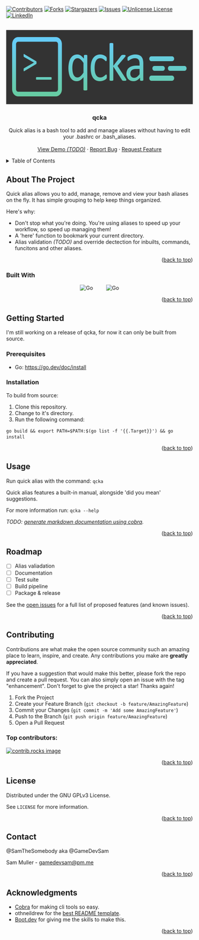 <a id="readme-top"></a>

[![Contributors][contributors-shield]][contributors-url]
[![Forks][forks-shield]][forks-url]
[![Stargazers][stars-shield]][stars-url]
[![Issues][issues-shield]][issues-url]
[![Unlicense License][license-shield]][license-url]
[![LinkedIn][linkedin-shield]][linkedin-url]

<!-- PROJECT LOGO -->
<br />
<div align="center">
  <a href="https://github.com/samthesomebody/qcka">
    <img src="images/logo.png" alt="Logo" width="600" height="200">
  </a>

  <h3 align="center">qcka</h3>

  <p align="center">
    Quick alias is a bash tool to add and manage aliases without having to edit your .bashrc or .bash_aliases.
    <br />
    <br />
    <a href="https://github.com/SamTheSomebody/qcka">View Demo <i>(TODO)</i></a>
    &middot;
    <a href="https://github.com/SamTheSomebody/qcka/issues/new?labels=bug&template=bug-report---.md">Report Bug</a>
    &middot;
    <a href="https://github.com/SamTheSomebody/qcka/issues/new?labels=enhancement&template=feature-request---.md">Request Feature</a>
  </p>
</div>



<!-- TABLE OF CONTENTS -->
<details>
  <summary>Table of Contents</summary>
  <ol>
    <li>
      <a href="#about-the-project">About The Project</a>
      <ul>
        <li><a href="#built-with">Built With</a></li>
      </ul>
    </li>
    <li>
      <a href="#getting-started">Getting Started</a>
      <ul>
        <li><a href="#prerequisites">Prerequisites</a></li>
        <li><a href="#installation">Installation</a></li>
      </ul>
    </li>
    <li><a href="#usage">Usage</a></li>
    <li><a href="#roadmap">Roadmap</a></li>
    <li><a href="#contributing">Contributing</a></li>
    <li><a href="#license">License</a></li>
    <li><a href="#contact">Contact</a></li>
    <li><a href="#acknowledgments">Acknowledgments</a></li>
  </ol>
</details>



<!-- ABOUT THE PROJECT -->
## About The Project

Quick alias allows you to add, manage, remove and view your bash aliases on the fly. It has simple grouping to help keep things organized. 

Here's why:
* Don't stop what you're doing. You're using aliases to speed up your workflow, so speed up managing them! 
* A 'here' function to bookmark your current directory.
* Alias validation *(TODO)* and override dectection for inbuilts, commands, funcitons and other aliases.

<p align="right">(<a href="#readme-top">back to top</a>)</p>

### Built With

<div align="center">
<img src="https://go.dev/images/go-logo-white.svg" alt="Go" width="100">
&nbsp;
&nbsp;
&nbsp;
&nbsp;
<img src="https://github.com/user-attachments/assets/cbc3adf8-0dff-46e9-a88d-5e2d971c169e" alt="Go" width="100">
</div>

<p align="right">(<a href="#readme-top">back to top</a>)</p>

<!-- GETTING STARTED -->
## Getting Started

I'm still working on a release of qcka, for now it can only be built from source.

### Prerequisites

* Go: https://go.dev/doc/install

### Installation

To build from source:
1) Clone this repository.
2) Change to it's directory.
3) Run the following command:
```
go build && export PATH=$PATH:$(go list -f '{{.Target}}') && go install
```

<p align="right">(<a href="#readme-top">back to top</a>)</p>



<!-- USAGE EXAMPLES -->
## Usage

Run quick alias with the command: ```qcka```

Quick alias features a built-in manual, alongside 'did you mean' suggestions.

For more information run: ```qcka --help```

*TODO: [generate markdown documentation using cobra](https://github.com/spf13/cobra/blob/main/site/content/docgen/md.md).*

<p align="right">(<a href="#readme-top">back to top</a>)</p>


<!-- ROADMAP -->
## Roadmap

- [ ] Alias valiadation
- [ ] Documentation
- [ ] Test suite
- [ ] Build pipeline
- [ ] Package & release

See the [open issues](https://github.com/SamTheSomebody/qcka/issues) for a full list of proposed features (and known issues).

<p align="right">(<a href="#readme-top">back to top</a>)</p>



<!-- CONTRIBUTING -->
## Contributing

Contributions are what make the open source community such an amazing place to learn, inspire, and create. Any contributions you make are **greatly appreciated**.

If you have a suggestion that would make this better, please fork the repo and create a pull request. You can also simply open an issue with the tag "enhancement".
Don't forget to give the project a star! Thanks again!

1. Fork the Project
2. Create your Feature Branch (`git checkout -b feature/AmazingFeature`)
3. Commit your Changes (`git commit -m 'Add some AmazingFeature'`)
4. Push to the Branch (`git push origin feature/AmazingFeature`)
5. Open a Pull Request

### Top contributors:

<a href="https://github.com/SamTheSomebody/qcka/graphs/contributors">
  <img src="https://contrib.rocks/image?repo=samthesomebody/qcka" alt="contrib.rocks image" />
</a>

<p align="right">(<a href="#readme-top">back to top</a>)</p>



<!-- LICENSE -->
## License

Distributed under the GNU GPLv3 License.

See `LICENSE` for more information.

<p align="right">(<a href="#readme-top">back to top</a>)</p>



<!-- CONTACT -->
## Contact
@SamTheSomebody aka @GameDevSam

Sam Muller - gamedevsam@pm.me

<p align="right">(<a href="#readme-top">back to top</a>)</p>



<!-- ACKNOWLEDGMENTS -->
## Acknowledgments

* [Cobra](https://github.com/spf13/cobra) for making cli tools so easy.
* othneildrew for the [best README template](https://github.com/othneildrew/Best-README-Template).
* [Boot.dev](https://www.boot.dev) for giving me the skills to make this.

<p align="right">(<a href="#readme-top">back to top</a>)</p>



<!-- MARKDOWN LINKS & IMAGES -->
<!-- https://www.markdownguide.org/basic-syntax/#reference-style-links -->
[contributors-shield]: https://img.shields.io/github/contributors/samthesomebody/qcka.svg?style=for-the-badge
[contributors-url]: https://github.com/SamTheSomebody/qcka/graphs/contributors
[forks-shield]: https://img.shields.io/github/forks/samthesomebody/qcka.svg?style=for-the-badge
[forks-url]: https://github.com/SamTheSomebody/qcka/network/members
[stars-shield]: https://img.shields.io/github/stars/samthesomebody/qcka.svg?style=for-the-badge
[stars-url]: https://github.com/SamTheSomebody/qcka/stargazers
[issues-shield]: https://img.shields.io/github/issues/samthesomebody/qcka.svg?style=for-the-badge
[issues-url]: https://github.com/SamTheSomebody/qcka/issues
[license-shield]: https://img.shields.io/github/license/samthesomebody/qcka.svg?style=for-the-badge
[license-url]: https://github.com/SamTheSomebody/qcka/blob/master/LICENSE
[linkedin-shield]: https://img.shields.io/badge/-LinkedIn-black.svg?style=for-the-badge&logo=linkedin&colorB=555
[linkedin-url]: https://www.linkedin.com/in/gamedevsam/